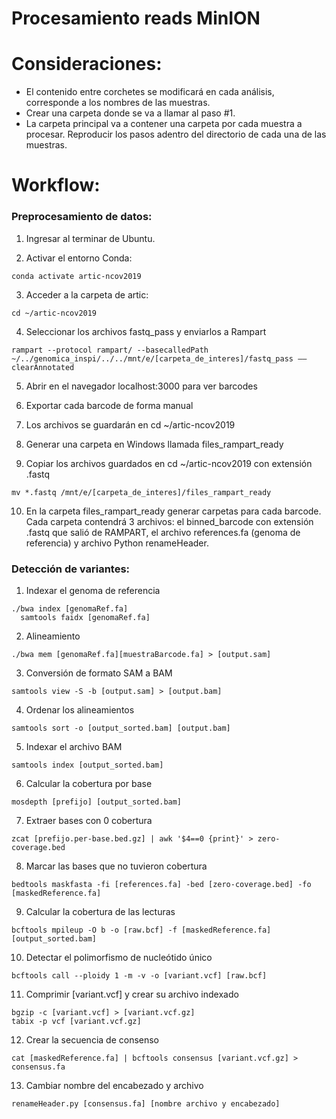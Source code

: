 # Procesamiento reads MinION

# Consideraciones:
- El contenido entre corchetes se modificará en cada análisis, corresponde a los nombres de las muestras.
- Crear una carpeta donde se va a llamar al paso #1.
- La carpeta principal va a contener una carpeta por cada muestra a procesar. Reproducir los pasos adentro del directorio de cada una de las muestras.

# Workflow:

### Preprocesamiento de datos:

1. Ingresar al terminar de Ubuntu.

2. Activar el entorno Conda:
```
conda activate artic-ncov2019
```
3. Acceder a la carpeta de artic:
```
cd ~/artic-ncov2019
```
4. Seleccionar los archivos fastq_pass y enviarlos a Rampart
```
rampart --protocol rampart/ --basecalledPath ~/../genomica_inspi/../../mnt/e/[carpeta_de_interes]/fastq_pass ––clearAnnotated
```
5.	Abrir en el navegador localhost:3000 para ver barcodes

6.	Exportar cada barcode de forma manual

7.	Los archivos se guardarán en cd ~/artic-ncov2019

8.	Generar una carpeta en Windows llamada files_rampart_ready

9.	Copiar los archivos guardados en cd ~/artic-ncov2019 con extensión .fastq

```
mv *.fastq /mnt/e/[carpeta_de_interes]/files_rampart_ready
```
10.	En la carpeta files_rampart_ready generar carpetas para cada barcode. Cada carpeta contendrá 3 archivos: el binned_barcode con extensión .fastq que salió de RAMPART, el archivo references.fa (genoma de referencia) y archivo Python renameHeader.

### Detección de variantes:
1. Indexar el genoma de referencia
```
./bwa index [genomaRef.fa] 
  samtools faidx [genomaRef.fa]
```

2. Alineamiento
```
./bwa mem [genomaRef.fa][muestraBarcode.fa] > [output.sam]
```

3. Conversión de formato SAM a BAM
```
samtools view -S -b [output.sam] > [output.bam]
```

4. Ordenar los alineamientos
```
samtools sort -o [output_sorted.bam] [output.bam] 
```

5. Indexar el archivo BAM
```
samtools index [output_sorted.bam]
```

6. Calcular la cobertura por base
```
mosdepth [prefijo] [output_sorted.bam]
```

7. Extraer bases con 0 cobertura
```
zcat [prefijo.per-base.bed.gz] | awk '$4==0 {print}' > zero-coverage.bed
```

8.  Marcar las bases que no tuvieron cobertura
```
bedtools maskfasta -fi [references.fa] -bed [zero-coverage.bed] -fo [maskedReference.fa]
```

9. Calcular la cobertura de las lecturas
```
bcftools mpileup -O b -o [raw.bcf] -f [maskedReference.fa] [output_sorted.bam]
```

10. Detectar el polimorfismo de nucleótido único
```
bcftools call --ploidy 1 -m -v -o [variant.vcf] [raw.bcf]
```

11. Comprimir [variant.vcf] y crear su archivo indexado
```
bgzip -c [variant.vcf] > [variant.vcf.gz]
tabix -p vcf [variant.vcf.gz]
```

12. Crear la secuencia de consenso
```
cat [maskedReference.fa] | bcftools consensus [variant.vcf.gz] > consensus.fa
```

13. Cambiar nombre del encabezado y archivo
```
renameHeader.py [consensus.fa] [nombre archivo y encabezado]
```
